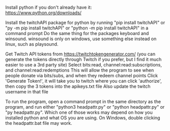 Install python if you don't already have it: https://www.python.org/downloads/

Install the twitchAPI package for python by running "pip install twitchAPI" or "py -m pip install twitchAPI" or "python -m pip install twitchAPI" in a command prompt
Do the same thing for the packages keyboard and winsound. winsound is only on windows, use something else instead on linux, such as playsound.

Get Twitch API tokens from https://twitchtokengenerator.com/
(you can generate the tokens directly through Twitch if you prefer, but I find it much easier to use a 3rd party site)
Select bits:read, channel:read:subscriptions, and channel:read:redemptions
This will allow the program to see when people donate via bits/subs, and when they redeem channel points
Click 'Generate Token!', it will take you to twitch where you can click 'authorize', then copy the 3 tokens into the apikeys.txt file
Also update the twitch username in that file

To run the program, open a command prompt in the same directory as the program, and run either "python3 headpattr.py" or "python headpattr.py" or "py headpattr.py". Which one of those works may depend on how you installed python and what OS you are using. On Windows, double clicking the headpattr.bat file may work.


